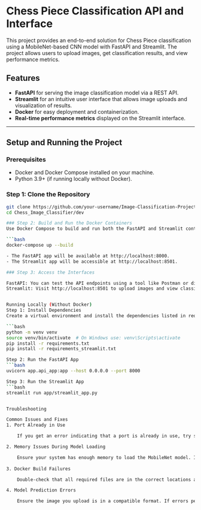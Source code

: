 # Chess Piece Classification API and Interface

This project provides an end-to-end solution for Chess Piece classification using a MobileNet-based CNN model with FastAPI and Streamlit. The project allows users to upload images, get classification results, and view performance metrics.

## Features
- **FastAPI** for serving the image classification model via a REST API.
- **Streamlit** for an intuitive user interface that allows image uploads and visualization of results.
- **Docker** for easy deployment and containerization.
- **Real-time performance metrics** displayed on the Streamlit interface.

---

## Setup and Running the Project

### Prerequisites
- Docker and Docker Compose installed on your machine.
- Python 3.9+ (if running locally without Docker).

### Step 1: Clone the Repository
```bash
git clone https://github.com/your-username/Image-Classification-Project.git
cd Chess_Image_Classifier/dev

### Step 2: Build and Run the Docker Containers
Use Docker Compose to build and run both the FastAPI and Streamlit containers.

```bash
docker-compose up --build

- The FastAPI app will be available at http://localhost:8000.
- The Streamlit app will be accessible at http://localhost:8501.

### Step 3: Access the Interfaces

FastAPI: You can test the API endpoints using a tool like Postman or directly in your browser at http://localhost:8000/docs.
Streamlit: Visit http://localhost:8501 to upload images and view classification results.


Running Locally (Without Docker)
Step 1: Install Dependencies
Create a virtual environment and install the dependencies listed in requirements.txt and requirements_streamlit.txt.

```bash
python -m venv venv
source venv/bin/activate  # On Windows use: venv\Scripts\activate
pip install -r requirements.txt
pip install -r requirements_streamlit.txt

Step 2: Run the FastAPI App
```bash
uvicorn app.api_app:app --host 0.0.0.0 --port 8000

Step 3: Run the Streamlit App
```bash
streamlit run app/streamlit_app.py


Troubleshooting

Common Issues and Fixes
1. Port Already in Use

    If you get an error indicating that a port is already in use, try stopping the process using that port or change the port in the docker-compose.yml file.

2. Memory Issues During Model Loading

    Ensure your system has enough memory to load the MobileNet model. If not, consider using a machine with higher RAM or a smaller model.
    
3. Docker Build Failures

    Double-check that all required files are in the correct locations and that requirements.txt lists all dependencies.

4. Model Prediction Errors

    Ensure the image you upload is in a compatible format. If errors persist, try debugging using print statements in model_utils.py.